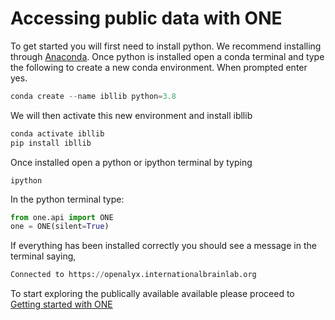 # Accessing public data with ONE

To get started you will first need to install python. We recommend installing through 
[Anaconda](https://www.anaconda.com/products/individual#download-section). Once python is installed
open a conda terminal and type the following to create a new conda environment. 
When prompted enter yes.
```python
conda create --name ibllib python=3.8 
```

We will then activate this new environment and install ibllib
```python
conda activate ibllib
pip install ibllib
```

Once installed open a python or ipython terminal by typing
```
ipython
```

In the python terminal type:

```python
from one.api import ONE
one = ONE(silent=True)
```

If everything has been installed correctly you should see a message in the terminal saying,
```python
Connected to https://openalyx.internationalbrainlab.org
```

To start exploring the publically available available please proceed to 
[Getting started with ONE](../notebooks/public_one/public_one.ipynb)
